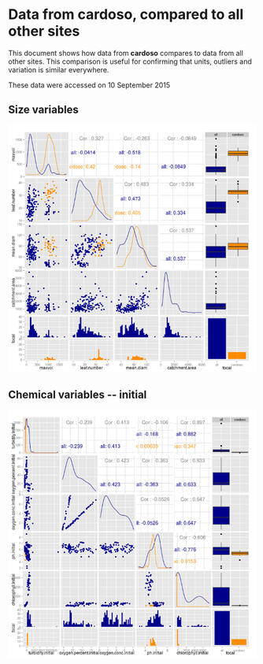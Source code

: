 # Data from cardoso, compared to all other sites

This document shows how data from **cardoso** compares to data from all other sites. This comparison is useful for confirming that units, outliers and variation is similar everywhere.

These data were accessed on 10 September 2015




## Size variables

![plot of chunk sizes](figure/cardoso__sizes-1.png) 


## Chemical variables -- initial

![plot of chunk chem_initial](figure/cardoso__chem_initial-1.png) 



